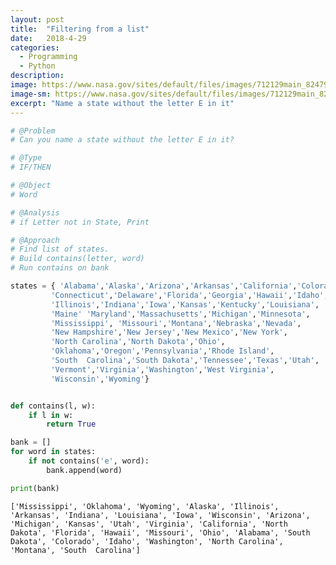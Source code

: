 ```yaml
---
layout: post
title:  "Filtering from a list"
date:   2018-4-29
categories:
  - Programming
  - Python
description:
image: https://www.nasa.gov/sites/default/files/images/712129main_8247975848_88635d38a1_o.jpg
image-sm: https://www.nasa.gov/sites/default/files/images/712129main_8247975848_88635d38a1_o.jpg
excerpt: "Name a state without the letter E in it"
---
```




```python
# @Problem
# Can you name a state without the letter E in it?

# @Type
# IF/THEN

# @Object
# Word

# @Analysis
# if Letter not in State, Print

# @Approach
# Find list of states.
# Build contains(letter, word)
# Run contains on bank
```


```python
states = { 'Alabama','Alaska','Arizona','Arkansas','California','Colorado',
         'Connecticut','Delaware','Florida','Georgia','Hawaii','Idaho', 
         'Illinois','Indiana','Iowa','Kansas','Kentucky','Louisiana',
         'Maine' 'Maryland','Massachusetts','Michigan','Minnesota',
         'Mississippi', 'Missouri','Montana','Nebraska','Nevada',
         'New Hampshire','New Jersey','New Mexico','New York',
         'North Carolina','North Dakota','Ohio',    
         'Oklahoma','Oregon','Pennsylvania','Rhode Island',
         'South  Carolina','South Dakota','Tennessee','Texas','Utah',
         'Vermont','Virginia','Washington','West Virginia',
         'Wisconsin','Wyoming'}


def contains(l, w):
    if l in w:
        return True

bank = []
for word in states:
    if not contains('e', word):
        bank.append(word)

print(bank)
```

    ['Mississippi', 'Oklahoma', 'Wyoming', 'Alaska', 'Illinois', 'Arkansas', 'Indiana', 'Louisiana', 'Iowa', 'Wisconsin', 'Arizona', 'Michigan', 'Kansas', 'Utah', 'Virginia', 'California', 'North Dakota', 'Florida', 'Hawaii', 'Missouri', 'Ohio', 'Alabama', 'South Dakota', 'Colorado', 'Idaho', 'Washington', 'North Carolina', 'Montana', 'South  Carolina']
